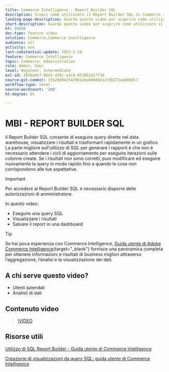 ```yaml
---
title: Commerce Intelligence - Report Builder SQL
description: Scopri come utilizzare il Report Builder SQL di Commerce Intelligence per eseguire direttamente query sul data warehouse, visualizzare i risultati e trasformarli rapidamente in un grafico.
landing-page-description: Guarda questo video per scoprire come utilizzare il Report Builder SQL di Commerce Intelligence per eseguire direttamente query sul data warehouse, visualizzare i risultati e trasformarli rapidamente in un grafico.
short-description: Guarda questo video per scoprire come utilizzare il Report Builder SQL di Commerce Intelligence per eseguire direttamente query sul data warehouse, visualizzare i risultati e trasformarli rapidamente in un grafico.
kt: 10288
doc-type: feature video
solution: Commerce,Commerce Intelligence
audience: all
activity: use
last-substantial-update: 2023-2-10
feature: Commerce Intelligence
topic: Commerce, Administration
role: Admin, User
level: Beginner, Intermediate
exl-id: 3976a91f-96d1-439c-a3c9-973051d17f36
source-git-commit: 15528d0e2543961e6e6d6d4e12c9b272eab88dc7
workflow-type: tm+mt
source-wordcount: '268'
ht-degree: 0%

---
```


# MBI - REPORT BUILDER SQL

Il Report Builder SQL consente di eseguire query dirette nel data warehouse, visualizzare i risultati e trasformarli rapidamente in un grafico. La parte migliore sull&#39;utilizzo di SQL per generare i rapporti è che non è necessario attendere i cicli di aggiornamento per eseguire iterazioni sulle colonne create. Se i risultati non sono corretti, puoi modificare ed eseguire nuovamente la query in modo rapido fino a quando le cose non corrispondono alle tue aspettative.

>[!IMPORTANT]
>
>Per accedere al Report Builder SQL è necessario disporre delle autorizzazioni di amministratore.

In questo video:

- Eseguire una query SQL
- Visualizzare i risultati
- Salvare il report in una dashboard

>[!TIP]
>
>Se hai poca esperienza con Commerce Intelligence, [Guida utente di Adobe Commerce Intelligence](https://experienceleague.adobe.com/docs/commerce-business-intelligence/mbi/guide-overview.html){target="_blank"} fornisce una panoramica completa per ottenere informazioni e risultati di business migliori attraverso l’aggregazione, l’analisi e la visualizzazione dei dati.

## A chi serve questo video?

- Utenti aziendali
- Analisti di dati

## Contenuto video

>[!VIDEO](https://video.tv.adobe.com/v/342406?quality=12&learn=on)

## Risorse utili

[Utilizzo di SQL Report Builder - Guida utente di Commerce Intelligence](https://experienceleague.adobe.com/docs/commerce-business-intelligence/mbi/analyze/sql/sql-rpt-bldr.html)

[Creazione di visualizzazioni da query SQL: guida utente di Commerce Intelligence](https://experienceleague.adobe.com/docs/commerce-business-intelligence/mbi/tutorials/create-visuals-from-sql.html)
